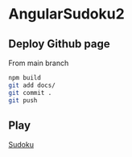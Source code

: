 # AngularSudoku2

## Deploy Github page

From main branch

```bash
npm build
git add docs/
git commit .
git push 
```

## Play

[Sudoku](https://why-pengo.github.io/angular-sudoku2/)
